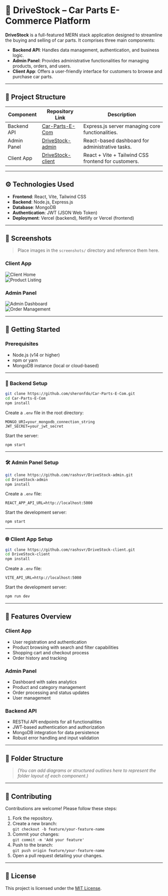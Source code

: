 # 🚗 DriveStock – Car Parts E-Commerce Platform

**DriveStock** is a full-featured MERN stack application designed to streamline the buying and selling of car parts. It comprises three main components:

- **Backend API**: Handles data management, authentication, and business logic.
- **Admin Panel**: Provides administrative functionalities for managing products, orders, and users.
- **Client App**: Offers a user-friendly interface for customers to browse and purchase car parts.

---

## 🧩 Project Structure

| Component      | Repository Link                                          | Description                                          |
|----------------|----------------------------------------------------------|------------------------------------------------------|
| Backend API    | [Car-Parts-E-Com](https://github.com/sheronfdo/Car-Parts-E-Com)      | Express.js server managing core functionalities.     |
| Admin Panel    | [DriveStock-admin](https://github.com/rashsvr/DriveStock-admin)      | React-based dashboard for administrative tasks.      |
| Client App     | [DriveStock-client](https://github.com/rashsvr/DriveStock-client)    | React + Vite + Tailwind CSS frontend for customers.  |

---

## ⚙️ Technologies Used

- **Frontend**: React, Vite, Tailwind CSS  
- **Backend**: Node.js, Express.js  
- **Database**: MongoDB  
- **Authentication**: JWT (JSON Web Token)  
- **Deployment**: Vercel (backend), Netlify or Vercel (frontend)

---

## 📸 Screenshots

> Place images in the `screenshots/` directory and reference them here.

### Client App

![Client Home](screenshots/client-home.png)  
![Product Listing](screenshots/client-products.png)

### Admin Panel

![Admin Dashboard](screenshots/admin-dashboard.png)  
![Order Management](screenshots/admin-orders.png)

---

## 🚀 Getting Started

### Prerequisites

- Node.js (v14 or higher)
- npm or yarn
- MongoDB instance (local or cloud-based)

---

### 🔧 Backend Setup

```bash
git clone https://github.com/sheronfdo/Car-Parts-E-Com.git
cd Car-Parts-E-Com
npm install
```

Create a `.env` file in the root directory:

```env
MONGO_URI=your_mongodb_connection_string
JWT_SECRET=your_jwt_secret
```

Start the server:

```bash
npm start
```

---

### 🛠️ Admin Panel Setup

```bash
git clone https://github.com/rashsvr/DriveStock-admin.git
cd DriveStock-admin
npm install
```

Create a `.env` file:

```env
REACT_APP_API_URL=http://localhost:5000
```

Start the development server:

```bash
npm start
```

---

### 🌐 Client App Setup

```bash
git clone https://github.com/rashsvr/DriveStock-client.git
cd DriveStock-client
npm install
```

Create a `.env` file:

```env
VITE_API_URL=http://localhost:5000
```

Start the development server:

```bash
npm run dev
```

---

## 🧪 Features Overview

### Client App

- User registration and authentication  
- Product browsing with search and filter capabilities  
- Shopping cart and checkout process  
- Order history and tracking

### Admin Panel

- Dashboard with sales analytics  
- Product and category management  
- Order processing and status updates  
- User management

### Backend API

- RESTful API endpoints for all functionalities  
- JWT-based authentication and authorization  
- MongoDB integration for data persistence  
- Robust error handling and input validation

---

## 📂 Folder Structure

> *(You can add diagrams or structured outlines here to represent the folder layout of each component.)*

---

## 🤝 Contributing

Contributions are welcome! Please follow these steps:

1. Fork the repository.
2. Create a new branch:  
   `git checkout -b feature/your-feature-name`
3. Commit your changes:  
   `git commit -m 'Add your feature'`
4. Push to the branch:  
   `git push origin feature/your-feature-name`
5. Open a pull request detailing your changes.

---

## 📄 License

This project is licensed under the [MIT License](LICENSE).
